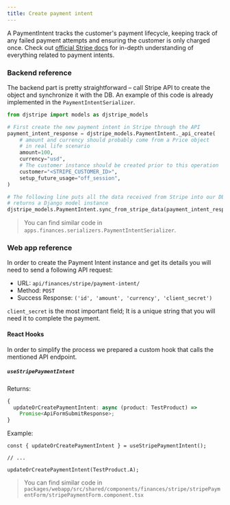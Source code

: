 ```yaml
---
title: Create payment intent
---
```


A PaymentIntent tracks the customer's payment lifecycle, keeping track of any failed payment attempts and ensuring the
customer is only charged once. Check out [official Stripe docs](https://stripe.com/docs/payments/payment-intents)
for in-depth understanding of everything related to payment intents.

### Backend reference

The backend part is pretty straightforward – call Stripe API to create the object and synchronize it with the DB.
An example of this code is already implemented in the `PaymentIntentSerializer`.

```python
from djstripe import models as djstripe_models

# First create the new payment intent in Stripe through the API
payment_intent_response = djstripe_models.PaymentIntent._api_create(
    # amount and currency should probably come from a Price object
    # in real life scenario
    amount=100,
    currency="usd",
    # The customer instance should be created prior to this operation
    customer="<STRIPE_CUSTOMER_ID>",
    setup_future_usage="off_session",
)

# The following line puts all the data received from Stripe into our DB and
# returns a Django model instance
djstripe_models.PaymentIntent.sync_from_stripe_data(payment_intent_response)
```

> You can find similar code in `apps.finances.serializers.PaymentIntentSerializer`.

### Web app reference

In order to create the Payment Intent instance and get its details you will need to send a following API request:

- URL: `api/finances/stripe/payment-intent/`
- Method: `POST`
- Success Response: `('id', 'amount', 'currency', 'client_secret')`

`client_secret` is the most important field; It is a unique string that you will need it to complete the payment.

#### React Hooks

In order to simplify the process we prepared a custom hook that calls the mentioned API endpoint.

##### `useStripePaymentIntent`

Returns:

```ts
{
  updateOrCreatePaymentIntent: async (product: TestProduct) =>
    Promise<ApiFormSubmitResponse>;
}
```

Example:

```tsx
const { updateOrCreatePaymentIntent } = useStripePaymentIntent();

// ...

updateOrCreatePaymentIntent(TestProduct.A);
```

> You can find similar code in `packages/webapp/src/shared/components/finances/stripe/stripePaymentForm/stripePaymentForm.component.tsx`
